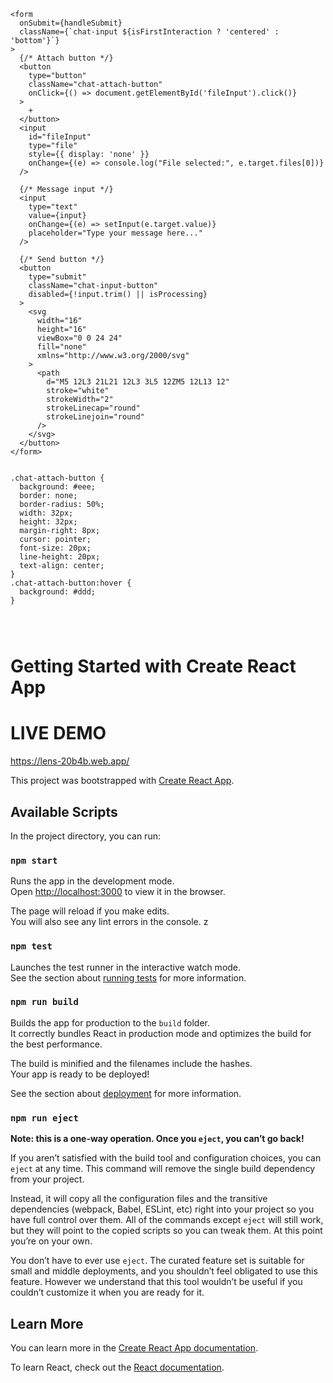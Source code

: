 


```
<form 
  onSubmit={handleSubmit} 
  className={`chat-input ${isFirstInteraction ? 'centered' : 'bottom'}`}
>
  {/* Attach button */}
  <button 
    type="button" 
    className="chat-attach-button"
    onClick={() => document.getElementById('fileInput').click()}
  >
    +
  </button>
  <input
    id="fileInput"
    type="file"
    style={{ display: 'none' }}
    onChange={(e) => console.log("File selected:", e.target.files[0])}
  />

  {/* Message input */}
  <input
    type="text"
    value={input}
    onChange={(e) => setInput(e.target.value)}
    placeholder="Type your message here..."
  />

  {/* Send button */}
  <button 
    type="submit" 
    className="chat-input-button" 
    disabled={!input.trim() || isProcessing}
  >
    <svg 
      width="16" 
      height="16" 
      viewBox="0 0 24 24" 
      fill="none" 
      xmlns="http://www.w3.org/2000/svg"
    >
      <path 
        d="M5 12L3 21L21 12L3 3L5 12ZM5 12L13 12" 
        stroke="white" 
        strokeWidth="2" 
        strokeLinecap="round" 
        strokeLinejoin="round" 
      />
    </svg>
  </button>
</form>


.chat-attach-button {
  background: #eee;
  border: none;
  border-radius: 50%;
  width: 32px;
  height: 32px;
  margin-right: 8px;
  cursor: pointer;
  font-size: 20px;
  line-height: 20px;
  text-align: center;
}
.chat-attach-button:hover {
  background: #ddd;
}




```


# Getting Started with Create React App

# LIVE DEMO
https://lens-20b4b.web.app/

This project was bootstrapped with [Create React App](https://github.com/facebook/create-react-app).

## Available Scripts

In the project directory, you can run:

### `npm start`

Runs the app in the development mode.\
Open [http://localhost:3000](http://localhost:3000) to view it in the browser.

The page will reload if you make edits.\
You will also see any lint errors in the console.
z
### `npm test`

Launches the test runner in the interactive watch mode.\
See the section about [running tests](https://facebook.github.io/create-react-app/docs/running-tests) for more information.

### `npm run build`

Builds the app for production to the `build` folder.\
It correctly bundles React in production mode and optimizes the build for the best performance.

The build is minified and the filenames include the hashes.\
Your app is ready to be deployed!

See the section about [deployment](https://facebook.github.io/create-react-app/docs/deployment) for more information.

### `npm run eject`

**Note: this is a one-way operation. Once you `eject`, you can’t go back!**

If you aren’t satisfied with the build tool and configuration choices, you can `eject` at any time. This command will remove the single build dependency from your project.

Instead, it will copy all the configuration files and the transitive dependencies (webpack, Babel, ESLint, etc) right into your project so you have full control over them. All of the commands except `eject` will still work, but they will point to the copied scripts so you can tweak them. At this point you’re on your own.

You don’t have to ever use `eject`. The curated feature set is suitable for small and middle deployments, and you shouldn’t feel obligated to use this feature. However we understand that this tool wouldn’t be useful if you couldn’t customize it when you are ready for it.

## Learn More

You can learn more in the [Create React App documentation](https://facebook.github.io/create-react-app/docs/getting-started).

To learn React, check out the [React documentation](https://reactjs.org/).

